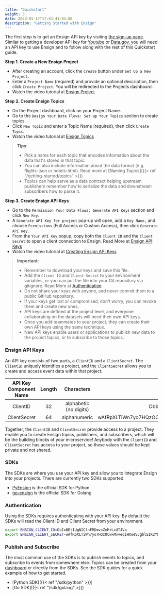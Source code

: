 ```yaml
---
title: "Quickstart"
weight: 5
date: 2023-05-17T17:03:41-04:00
description: "Getting Started with Ensign"
---
```


The first step is to get an Ensign API key by visiting [the sign-up page](https://rotational.app/register). Similar to getting a developer API key for [Youtube](https://developers.google.com/youtube/v3/getting-started) or [Data.gov](https://api.data.gov/docs/api-key/), you will need an API key to use Ensign and to follow along with the rest of this Quickstart guide.



**Step 1. Create a New Ensign Project**
- After creating an account, click the `Create` button under `Set Up a New Project`.
- Enter a `Project Name` (required) and provide an optional description, then click `Create Project`. You will be redirected to the Projects dashboard.
- Watch the video tutorial at [Ensign Project](https://www.youtube.com/watch?v=VskNgAVMORQ)

**Step 2. Create Ensign Topics**
- On the Project dashboard, click on your Project Name.
- Go to the `Design Your Data Flows: Set up Your Topics` section to create topics. 
- Click `New Topic` and enter a Topic Name (required), then click `Create Topic`. 
- Watch the video tutorial at [Ensign Topics](https://www.youtube.com/watch?v=1XuVPl_Ki4U)
> **Tips:**
> - Pick a name for each topic that encodes information about the data that's stored in that topic.
> - You can also include information about the data format (e.g. flights-json or hotels-html). Read more at [Naming Topics]({{< ref "/getting-started/topics" >}})
> - Topics can help serve as a data contract helping upstream publishers remember how to serialize the data and downstream subscribers how to parse it.

**Step 3. Create Ensign API Keys**
- Go to the `Permission Your Data Flows: Generate API Keys` section and click `New Key`.
- A `Generate API Key for project` pop-up will open, add a `Key Name,` and choose `Permissions` (Full Access or Custom Access), then click `Generate API Key`.
- From the `Your API Key` popup, copy both the `Client ID` and the `Client Secret` to open a client connection to Ensign. Read More at [Ensign API Keys](#ensign-api-keys) 
- Watch the video tutorial at [Creating Ensign API Keys](https://www.youtube.com/watch?v=KMejrUIouMw)
> **Important:**
> - Remember to download your keys and save this file.
> - Add the `Client ID` and `Client Secret` to your environment variables, or you can put the file into your Git repository via gitignore. Read More at [Authentication](#authentication)
> - Do not share your keys with anyone, and never commit them to a public GitHub repository.
> - If your keys get lost or compromised, don't worry, you can revoke them and create new ones.
> - API keys are defined at the project level, and everyone collaborating on the datasets will need their own API keys.
> - Once you add teammates to your project, they can create their own API keys using the same technique.
> - New API keys enable users or applications to publish new data to the project topics, or to subscribe to those topics.



<a name="ensign-keys"></a>
### Ensign API Keys

An API key consists of two parts, a `ClientID` and a `ClientSecret`. The `ClientID` uniquely identifies a project, and the `ClientSecret` allows you to create and access event data within that project.

| API Key Component Name | Length | Characters | Example |
|:------:|:------:|:------:|:------:|
| ClientID          | 32     | alphabetic (no digits) | DbIxBEtIUgNIClnFMDmvoZeMrLxUTJVa                                 |
| ClientSecret      | 64     | alphanumeric           | wAfRpXLTiWn7yo7HQzOCwxMvveqiHXoeVJghlSIK2YbMqOMCUiSVRVQOLT0ORrVS |


Together, the `ClientID` and `ClientSecret` provide access to a project. They enable you to create Ensign topics, publishers, and subscribers, which will be the building blocks of your microservice! Anybody with the `ClientID` and `ClientSecret` has access to your project, so these values should be kept private and not shared.

### SDKs

The SDKs are where you use your API key and allow you to integrate Ensign into your projects. There are currently two SDKs supported.

- [PyEnsign](https://github.com/rotationalio/pyensign) is the official SDK for Python
- [go-ensign](https://github.com/rotationalio/go-ensign) is the official SDK for Golang

### Authentication

Using the SDKs requires authenticating with your API key. By default the SDKs will read the Client ID and Client Secret from your environment.

```bash
export ENSIGN_CLIENT_ID=DbIxBEtIUgNIClnFMDmvoZeMrLxUTJVa
export ENSIGN_CLIENT_SECRET=wAfRpXLTiWn7yo7HQzOCwxMvveqiHXoeVJghlSIK2YbMqOMCUiSVRVQOLT0ORrVS
```

### Publish and Subscribe

The most common use of the SDKs is to publish events to topics, and subscribe to events from somewhere else. Topics can be created from your [dashboard](https://rotational.app) or directly from the SDKs. See the SDK guides for a quick example of how to get started.

- [Python SDK]({{< ref "/sdk/python" >}})
- [Go SDK]({{< ref "/sdk/golang" >}})
